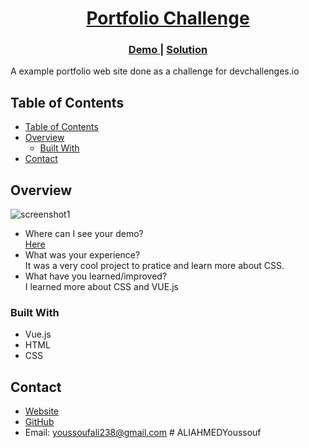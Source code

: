 <!-- Please update value in the {}  -->

<h1 align="center"><a href="https://ALIAHMEDYoussouf.github.io/portfolio">Portfolio Challenge</a></h1>
<div align="center">
  <h3>
    <a href="https://https://ALIAHMEDYoussouf.github.io/portfolio">
      Demo
    </a>
    <span> | </span>
    <a href="https://github.com/ALIAHMEDYoussouf/portfolio">
      Solution
    </a>
  </h3>
</div>

<p>A example portfolio web site done as a challenge for <a target="_blank" href="https://devchallenges.io"></a>devchallenges.io</p>

## Table of Contents

- [Table of Contents](#table-of-contents)
- [Overview](#overview)
  - [Built With](#built-with)
- [Contact](#contact)

## Overview

![screenshot1](imgs)

- Where can I see your demo?<br>
  [Here](https://ALIAHMEDYoussouf.github.io)
- What was your experience?<br>
  It was a very cool project to pratice and learn more about CSS.
- What have you learned/improved?<br>
  I learned more about CSS and VUE.js


### Built With

<!-- This section should list any major frameworks that you built your project using. Here are a few examples.-->

- Vue.js
- HTML
- CSS

## Contact

- [Website](https://ALIAHMEDYoussouf.github.io)
- [GitHub](https://github.com/ALIAHMEDYoussouf)
- Email: youssoufali238@gmail.com
#   A L I A H M E D Y o u s s o u f  
 